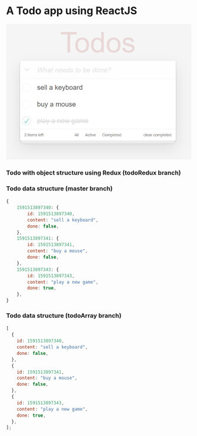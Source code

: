 # A Todo app using ReactJS

<p align="center"><img src="./todoapp.jpg" alt="Todo Application" /></p>

### Todo with object structure using Redux (todoRedux branch)

### Todo data structure (master branch)

```javascript
{
    1591513897340: {
        id: 1591513897340,
        content: "sell a keyboard",
        done: false,
    },
    1591513897341: {
        id: 1591513897341,
        content: "buy a mouse",
        done: false,
    },
    1591513897343: {
        id: 1591513897343,
        content: "play a new game",
        done: true,
    },
}
```

### Todo data structure (todoArray branch)

```javascript
[
  {
    id: 1591513897340,
    content: "sell a keyboard",
    done: false,
  },
  {
    id: 1591513897341,
    content: "buy a mouse",
    done: false,
  },
  {
    id: 1591513897343,
    content: "play a new game",
    done: true,
  },
];
```
